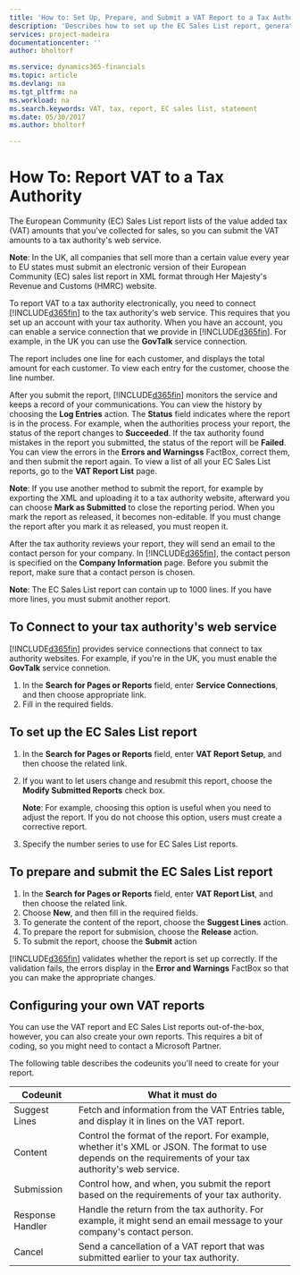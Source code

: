 ```yaml
---
title: 'How to: Set Up, Prepare, and Submit a VAT Report to a Tax Authority| Microsoft Docs'
description: 'Describes how to set up the EC Sales List report, generate content, and submit the report to a tax authority.'
services: project-madeira
documentationcenter: ''
author: bholtorf

ms.service: dynamics365-financials
ms.topic: article
ms.devlang: na
ms.tgt_pltfrm: na
ms.workload: na
ms.search.keywords: VAT, tax, report, EC sales list, statement
ms.date: 05/30/2017
ms.author: bholtorf

---
```


# How To: Report VAT to a Tax Authority
The European Community (EC) Sales List report lists of the value added tax (VAT) amounts that you've collected for sales, so you can submit the VAT amounts to a tax authority's web service. 

**Note**: In the UK, all companies that sell more than a certain value every year to <!--customers, companies...? --> EU states must submit an electronic version of their European Community (EC) sales list report in XML format through Her Majesty's Revenue and Customs (HMRC) website.

To report VAT to a tax authority electronically, you need to connect [!INCLUDE[d365fin](includes/d365fin_md.md)] to the tax authority's web service. This requires that you set up an account with your tax authority. When you have an account, you can enable a service connection that we provide in [!INCLUDE[d365fin](includes/d365fin_md.md)]. For example, in the UK you can use the **GovTalk** service connection.

<!-- Does the report generate one line for each customer, and show a consolidated total? Or does it create a line for each sale individually?-->

The report includes one line for each customer, and displays the total amount for each customer. To view each entry for the customer, choose the line number. 

After you submit the report, [!INCLUDE[d365fin](includes/d365fin_md.md)] monitors the service and keeps a record of your communications. You can view the history by choosing the **Log Entries** action. The **Status** field indicates where the report is in the process. For example, when the authorities process your report, the status of the report changes to **Succeeded**. If the tax authority found mistakes in the report you submitted, the status of the report will be **Failed**. You can view the errors in the **Errors and Warningss** FactBox, correct them, and then submit the report again. To view a list of all your EC Sales List reports, go to the **VAT Report List** page.

<!-- Does the status update automatically?-->

**Note**: If you use another method to submit the report, for example by exporting the XML and uploading it to a tax authority website, afterward you can choose **Mark as Submitted** to close the reporting period. When you mark the report as released, it becomes non-editable. If you must change the report after you mark it as released, you must reopen it. 

After the tax authority reviews your report, they will send an email to the contact person for your company. In [!INCLUDE[d365fin](includes/d365fin_md.md)], the contact person is specified on the **Company Information** page. Before you submit the report, make sure that a contact person is chosen.

**Note**: The EC Sales List report can contain up to 1000 lines. If you have more lines, you must submit another report.

## To Connect to your tax authority's web service
[!INCLUDE[d365fin](includes/d365fin_md.md)] provides service connections that connect to tax authority websites. For example, if you're in the UK, you must enable the **GovTalk** service connetion.  
  
1. In the **Search for Pages or Reports** field, enter **Service Connections**, and then choose appropriate link. <!-- remember to get the updated text for this-->
2. Fill in the required fields.  

## To set up the EC Sales List report
1. In the **Search for Pages or Reports** field, enter **VAT Report Setup**, and then choose the related link.  
2. If you want to let users change and resubmit this report, choose the **Modify Submitted Reports** check box.  
  
    **Note**: For example, choosing this option is useful when you need to adjust the report. If you do not choose this option, users must create a corrective report.  
3. Specify the number series to use for EC Sales List reports.  

## To prepare and submit the EC Sales List report
1. In the **Search for Pages or Reports** field, enter **VAT Report List**, and then choose the related link.
2. Choose **New**, and then fill in the required fields. 
3. To generate the content of the report, choose the **Suggest Lines** action.
4. To prepare the report for submision, choose the **Release** action.
5. To submit the report, choose the **Submit** action

[!INCLUDE[d365fin](includes/d365fin_md.md)] validates whether the report is set up correctly. If the validation fails, the errors display in the **Error and Warnings** FactBox so that you can make the appropriate changes.

<!--## To correct a VAT report
You can correct a VAT report, and resubmit it. When you regenerate the report by choosing **Suggest Lines**, the options in the -->

## Configuring your own VAT reports
You can use the VAT report and EC Sales List reports out-of-the-box, however, you can also create your own reports. This requires a bit of coding, so you might need to contact a Microsoft Partner. 

The following table describes the codeunits you'll need to create for your report.

| Codeunit | What it must do |
|----|-----|
|Suggest Lines| Fetch and information from the VAT Entries table, and display it in lines on the VAT report.|
|Content | Control the format of the report. For example, whether it's XML or JSON. The format to use depends on the requirements of your tax authority's web service. |
|Submission | Control how, and when, you submit the report based on the requirements of your tax authority. |
|Response Handler | Handle the return from the tax authority. For example, it might send an email message to your company's contact person. |
|Cancel | Send a cancellation of a VAT report that was submitted earlier to your tax authority. |

